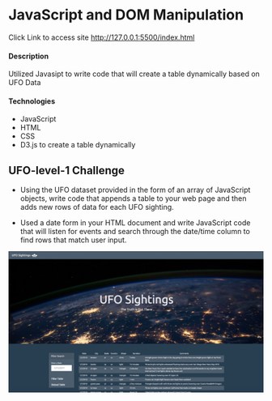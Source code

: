 # JavaScript and DOM Manipulation

Click Link to access site http://127.0.0.1:5500/index.html

#### Description 

Utilized Javasipt to write code that will create a table dynamically based on  UFO Data 


#### Technologies 

- JavaScript
- HTML
- CSS
- D3.js to create a table dynamically

## UFO-level-1 Challenge

- Using the UFO dataset provided in the form of an array of JavaScript objects, write code that appends a table to your web page and then adds new rows of data for each UFO sighting.


- Used a date form in your HTML document and write JavaScript code that will listen for events and search through the date/time column to find rows that match user input.

![](Images/Web_Table_Screen.png)






